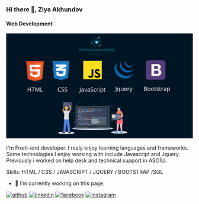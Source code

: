 ### Hi there 👋, Ziya Akhundov
#### Web Development
![Web Development](https://github.com/ZiyaAkhundov/ZiyaAkhundov/blob/main/front.png?raw=true)

I'm Front-end developer. I realy enjoy learning languages and frameworks. Some technologies I enjoy working with include Javascript and Jquery. Previously i worked on help desk and technical support in ASOİU.

Skills:   HTML / CSS / JAVASCRIPT / JQUERY / BOOTSTRAP /SQL

- 🔭 I’m currently working on this page. 


[<img src='https://cdn.jsdelivr.net/npm/simple-icons@3.0.1/icons/github.svg' alt='github' height='40'>](https://github.com/https://github.com/ZiyaAkhundov)  [<img src='https://cdn.jsdelivr.net/npm/simple-icons@3.0.1/icons/linkedin.svg' alt='linkedin' height='40'>](https://www.linkedin.com/in/ziya-akhundov-b69132242/)  [<img src='https://cdn.jsdelivr.net/npm/simple-icons@3.0.1/icons/facebook.svg' alt='facebook' height='40'>](https://www.facebook.com/https://www.facebook.com/ziya.akhundov)  [<img src='https://cdn.jsdelivr.net/npm/simple-icons@3.0.1/icons/instagram.svg' alt='instagram' height='40'>](https://www.instagram.com/https://www.instagram.com/akhundov_ziya//)  

